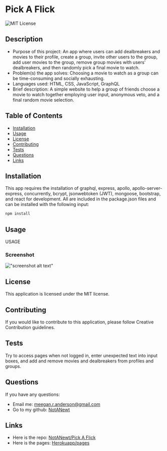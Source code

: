 # Pick A Flick

![MIT License](https://img.shields.io/badge/license-MIT-green)

## Description

- Purpose of this project: An app where users can add dealbreakers and movies to their profile, create a group, invite other users to the group, add user movies to the group, remove group movies with users' dealbreakers, and then randomly pick a final movie to watch.
- Problem(s) the app solves: Choosing a movie to watch as a group can be time-consuming and socially exhausting.
- Languages used: HTML, CSS, JavaScript, GraphQL
- Brief description: A simple website to help a group of friends choose a movie to watch together employing user input, anonymous veto, and a final random movie selection.

## Table of Contents

- [Installation](#installation)
- [Usage](#usage)
- [License](#license)
- [Contributing](#contributing)
- [Tests](#tests)
- [Questions](#questions)
- [Links](#links)

## Installation

This app requires the installation of graphql, express, apollo, apollo-server-express, concurrently, bcrypt, jsonwebtoken (JWT), mongoose, bootstrap, and react for development. All are included in the package.json files and can be installed with the following input:

```bash
npm install
```

## Usage

USAGE

### Screenshot

!["screenshot alt text"](./assets/img/screenshot.png)

## License

This application is licensed under the MIT license.

## Contributing

If you would like to contribute to this application, please follow Creative Contribution guidelines.

## Tests

Try to access pages when not logged in, enter unexpected text into input boxes, and add and remove movies and dealbreakers from profiles and groups.

## Questions

If you have any questions:

- Email me: [meegan.r.anderson@gmail.com](mailto:meegan.r.anderson@gmail.com)
- Go to my github: [NotANewt](https://github.com/NotANewt)

## Links

- Here is the repo: [NotANewt/Pick A Flick](https://github.com/NotANewt/pick_a_flick)
- Here is the pages: [Herokuapp/pages](https://pick-a-flick-app.herokuapp.com/)
